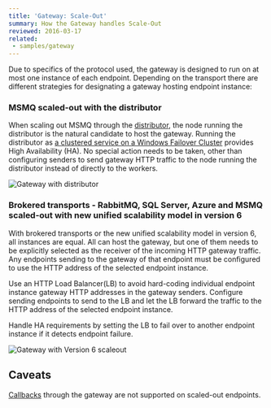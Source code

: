 ```yaml
---
title: 'Gateway: Scale-Out'
summary: How the Gateway handles Scale-Out
reviewed: 2016-03-17
related:
 - samples/gateway
---
```


Due to specifics of the protocol used, the gateway is designed to run on at most one instance of each endpoint. Depending on the transport there are different strategies for designating a gateway hosting endpoint instance:


### MSMQ scaled-out with the distributor

When scaling out MSMQ through the [distributor](/nservicebus/msmq/distributor), the node running the distributor is the natural candidate to host the gateway. Running the distributor as [a clustered service on a Windows Failover Cluster](/nservicebus/msmq/distributor/deploying-to-a-windows-failover-cluster.md) provides High Availability (HA). No special action needs to be taken, other than configuring senders to send gateway HTTP traffic to the node running the distributor instead of directly to the workers.

![Gateway with distributor](/nservicebus/gateway/scaleoutdistributor.png)


### Brokered transports - RabbitMQ, SQL Server, Azure and MSMQ scaled-out with new unified scalability model in version 6

With brokered transports or the new unified scalability model in version 6, all instances are equal. All can host the gateway, but one of them needs to be explicitly selected as the receiver of the incoming HTTP gateway traffic. Any endpoints sending to the gateway of that endpoint must be configured to use the HTTP address of the selected endpoint instance.

Use an HTTP Load Balancer(LB) to avoid hard-coding individual endpoint instance gateway HTTP addresses in the gateway senders. Configure sending endpoints to send to the LB and let the LB forward the traffic to the HTTP address of the selected endpoint instance.

Handle HA requirements by setting the LB to fail over to another endpoint instance if it detects endpoint failure.

![Gateway with Version 6 scaleout](/nservicebus/gateway/scaleoutv6.png)


## Caveats

[Callbacks](/nservicebus/messaging/handling-responses-on-the-client-side.md) through the gateway are not supported on scaled-out endpoints.